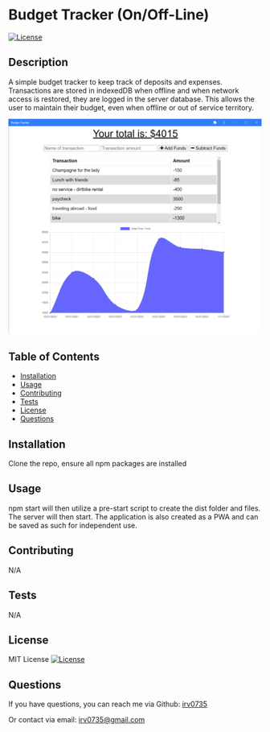 # Budget Tracker (On/Off-Line)
  
  [![License](https://img.shields.io/badge/License-MIT-yellow.svg)](https://opensource.org/licenses/MIT)
  
  ## Description
  A simple budget tracker to keep track of deposits and expenses. Transactions are stored in indexedDB when offline and when network access is restored, they are logged in the server database. This allows the user to maintain their budget, even when offline or out of service territory. 

  ![Screenshot](./screenshot.png)

  ## Table of Contents
  * [Installation](#installation)
  * [Usage](#usage)
  * [Contributing](#contributing)
  * [Tests](#tests)
  * [License](#license)
  * [Questions](#questions)
  
  ## Installation
  Clone the repo, ensure all npm packages are installed

  ## Usage
  npm start will then utilize a pre-start script to create the dist folder and files. The server will then start. The application is also created as a PWA and can be saved as such for independent use. 

  ## Contributing
  N/A

  ## Tests
  N/A

  ## License
  MIT License
  [![License](https://img.shields.io/badge/License-MIT-yellow.svg)](https://opensource.org/licenses/MIT)

  ## Questions
  If you have questions, you can reach me via Github:
  [irv0735](https://github.com/irv0735)

  Or contact via email:
  irv0735@gmail.com

